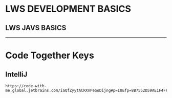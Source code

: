 # LWS DEVELOPMENT BASICS

## LWS JAVS BASICS

---

# Code Together Keys

## IntelliJ

```text
https://code-with-me.global.jetbrains.com/iaQfZyytACRXnPeSoDijng#p=IU&fp=8B7552D59AE1F4FFEDE2C04B3FFEDB4D55AABA67D84A66F618E321D5DE15C945
```
